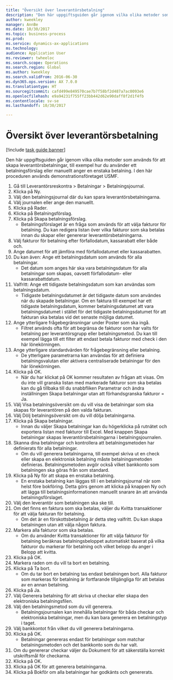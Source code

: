```yaml
--- 
title: "Översikt över leverantörsbetalning"
description: "Den här uppgiftsguiden går igenom vilka olika metoder som används för att skapa leverantörsbetalningar, till exempel hur du använder ett betalningsförslag eller manuellt anger en enstaka betalning."
author: kweekley
manager: AnnBe
ms.date: 10/30/2017
ms.topic: business-process
ms.prod: 
ms.service: dynamics-ax-applications
ms.technology: 
audience: Application User
ms.reviewer: twheeloc
ms.search.scope: Operations
ms.search.region: Global
ms.author: kweekley
ms.search.validFrom: 2016-06-30
ms.dyn365.ops.version: AX 7.0.0
ms.translationtype: HT
ms.sourcegitcommit: cafd499e849570cae7b7f58bf2d487a7ac0093e6
ms.openlocfilehash: e9a94231f755ff23bb442d62e90daff8f2d1f4fb
ms.contentlocale: sv-se
ms.lasthandoff: 10/30/2017

---
```

# <a name="vendor-payment-overview"></a>Översikt över leverantörsbetalning

[!include [task guide banner](../../includes/task-guide-banner.md)]

Den här uppgiftsguiden går igenom vilka olika metoder som används för att skapa leverantörsbetalningar, till exempel hur du använder ett betalningsförslag eller manuellt anger en enstaka betalning. I den här proceduren används demonstrationsföretaget USMF.

1. Gå till Leverantörsreskontra > Betalningar > Betalningsjournal.
2. Klicka på Ny.
3. Välj den betalningsjournal där du kan spara leverantörsbetalningarna. 
4. Välj journalen eller ange den manuellt.
5. Klicka på Rader.
6. Klicka på Betalningsförslag.
7. Klicka på Skapa betalningsförslag.
    * Betalningsförslaget är en fråga som används för att välja fakturor för betalning. Du kan redigera listan över vilka fakturor som ska betalas innan du skapar eller genererar leverantörsbetalningarna.  
8. Välj fakturor för betalning efter förfallodatum, kassarabatt eller både och. 
9. Ange datumet för att jämföra med förfallodatumet eller kassarabatten. 
10. Du kan även: Ange ett betalningsdatum som används för alla betalningar.
    * Det datum som anges här ska vara betalningsdatum för alla betalningar som skapas, oavsett förfallodatum- eller kassarabattdatum.  
11. Valfritt: Ange ett tidigaste betalningsdatum som kan användas som betalningsdatum.
    * Tidigaste betalningsdatumet är det tidigaste datum som användes när du skapade betalningar. Om en faktura till exempel har ett tidigaste betalningsdatum, kommer betalningsdatumet att vara betalningsdatumet i stället för det tidigaste betalningsdatumet för att fakturan ska betalas vid det senaste möjliga datumet.  
12. Ange ytterligare frågebegränsningar under Poster som ska ingå.
    * Filtret används ofta för att begränsa de fakturor som har valts för betalning per leverantörsgrupp eller betalningsmetod. Du kan till exempel lägga till ett filter att endast betala fakturor med check i den här lönekörningen.  
13. Ange ytterligare standardvärden för frågebegränsning eller betalning. 
    * De ytterligare parametrarna kan användas för att definiera betalningsvalutan eller aktivera centraliserade betalningar för den här lönekörningen.  
14. Klicka på OK.
    * När du har klickat på OK kommer resultaten av frågan att visas. Om du inte vill granska listan med markerade fakturor som ska betalas kan du gå tillbaka till du snabbfliken Parametrar och ändra inställningen Skapa betalningar utan att förhandsgranska fakturor = Ja.  
15. Välj Visa betalningsöversikt om du vill visa de betalningar som ska skapas för leverantören på den valda fakturan.
16. Välj Dölj betalningsöversikt om du vill dölja betalningarna. 
17. Klicka på Skapa betalningar.
    * Innan du väljer Skapa betalningar kan du högerklicka på rutnätet och exportera listan med fakturor till Excel. Med knappen Skapa betalningar skapas leverantörsbetalningarna i betalningsjournalen.  
18. Skanna dina betalningar och kontrollera att betalningsmetoden har definierats för alla betalningar. 
    * Om du vill generera betalningarna, till exempel skriva ut en check eller skapa en elektronisk betalning måste betalningsmetoden definieras. Betalningsmetoden avgör också vilket bankkonto som betalningen ska göras från som standard.  
19. Klicka på Ny för att skapa en enstaka betalning.
    * En enstaka betalning kan läggas till i en betalningsjournal när som helst före bokföring. Detta görs genom att klicka på knappen Ny och att lägga till betalningsinformationen manuellt snarare än att använda betalningsförslaget.  
20. Välj den leverantör som betalningen ska ske till.
21. Om det finns en faktura som ska betalas, väljer du Kvitta transaktioner för att välja fakturan för betalning.
    * Om det är en förskottsbetalning är detta steg valfritt. Du kan skapa betalningen utan att välja någon faktura.  
22. Markera alla fakturor som ska betalas.
    * Om du använder Kvitta transaktioner för att välja fakturor för betalning beräknas betalningsbeloppet automatiskt baserat på vilka fakturor du markerar för betalning och vilket belopp du anger i Belopp att kvitta.  
23. Klicka på OK.
24. Markera raden om du vill ta bort en betalning.
25. Klicka på Ta bort.
    * Om du tar bort en betalning tas endast betalningen bort. Alla fakturor som markeras för betalning är fortfarande tillgängliga för att betalas av en annan betalning.  
26. Klicka på Ja.
27. Välj Generera betalning för att skriva ut checkar eller skapa den elektroniska betalningsfilen.
28. Välj den betalningsmetod som du vill generera.
    * Betalningsjournalen kan innehålla betalningar för båda checkar och elektroniska betalningar, men du kan bara generera en betalningstyp i taget.  
29. Välj bankkontot från vilket du vill generera betalningarna.
30. Klicka på OK.
    * Betalningar genereras endast för betalningar som matchar betalningsmetoden och det bankkonto som du har valt.  
31. Om du genererar checkar väljer du Dokument för att säkerställa korrekt utskriftsmål för checkarna.
32. Klicka på OK.
33. Klicka på OK för att generera betalningarna.
34. Klicka på Bokför om alla betalningar har godkänts och genererats. 


